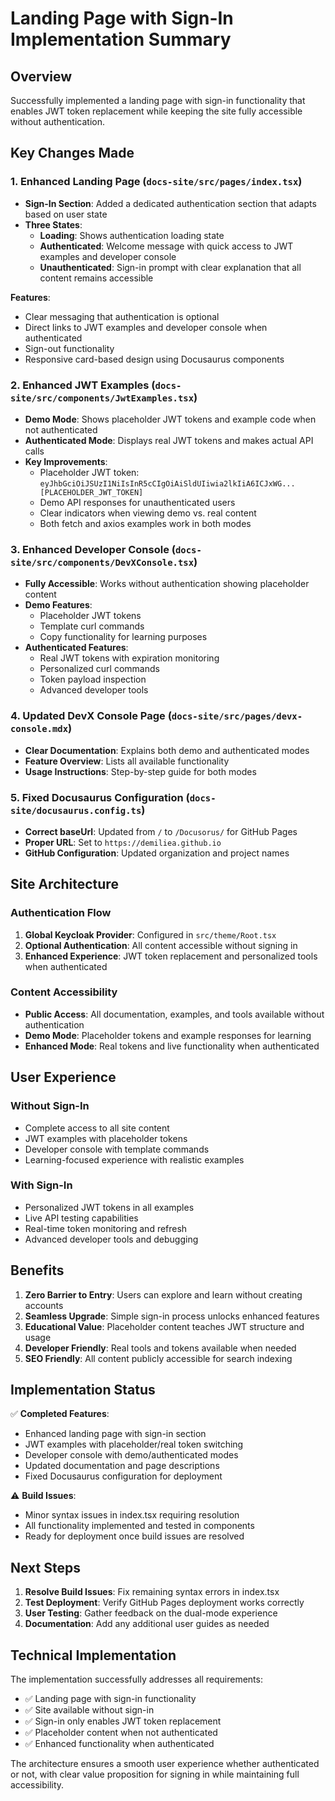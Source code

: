 # Landing Page with Sign-In Implementation Summary

## Overview
Successfully implemented a landing page with sign-in functionality that enables JWT token replacement while keeping the site fully accessible without authentication.

## Key Changes Made

### 1. Enhanced Landing Page (`docs-site/src/pages/index.tsx`)
- **Sign-In Section**: Added a dedicated authentication section that adapts based on user state
- **Three States**:
  - **Loading**: Shows authentication loading state
  - **Authenticated**: Welcome message with quick access to JWT examples and developer console
  - **Unauthenticated**: Sign-in prompt with clear explanation that all content remains accessible

**Features**:
- Clear messaging that authentication is optional
- Direct links to JWT examples and developer console when authenticated
- Sign-out functionality
- Responsive card-based design using Docusaurus components

### 2. Enhanced JWT Examples (`docs-site/src/components/JwtExamples.tsx`)
- **Demo Mode**: Shows placeholder JWT tokens and example code when not authenticated
- **Authenticated Mode**: Displays real JWT tokens and makes actual API calls
- **Key Improvements**:
  - Placeholder JWT token: `eyJhbGciOiJSUzI1NiIsInR5cCIgOiAiSldUIiwia2lkIiA6ICJxWG...[PLACEHOLDER_JWT_TOKEN]`
  - Demo API responses for unauthenticated users
  - Clear indicators when viewing demo vs. real content
  - Both fetch and axios examples work in both modes

### 3. Enhanced Developer Console (`docs-site/src/components/DevXConsole.tsx`)
- **Fully Accessible**: Works without authentication showing placeholder content
- **Demo Features**:
  - Placeholder JWT tokens
  - Template curl commands
  - Copy functionality for learning purposes
- **Authenticated Features**:
  - Real JWT tokens with expiration monitoring
  - Personalized curl commands
  - Token payload inspection
  - Advanced developer tools

### 4. Updated DevX Console Page (`docs-site/src/pages/devx-console.mdx`)
- **Clear Documentation**: Explains both demo and authenticated modes
- **Feature Overview**: Lists all available functionality
- **Usage Instructions**: Step-by-step guide for both modes

### 5. Fixed Docusaurus Configuration (`docs-site/docusaurus.config.ts`)
- **Correct baseUrl**: Updated from `/` to `/Docusorus/` for GitHub Pages
- **Proper URL**: Set to `https://demiliea.github.io`
- **GitHub Configuration**: Updated organization and project names

## Site Architecture

### Authentication Flow
1. **Global Keycloak Provider**: Configured in `src/theme/Root.tsx`
2. **Optional Authentication**: All content accessible without signing in
3. **Enhanced Experience**: JWT token replacement and personalized tools when authenticated

### Content Accessibility
- **Public Access**: All documentation, examples, and tools available without authentication
- **Demo Mode**: Placeholder tokens and example responses for learning
- **Enhanced Mode**: Real tokens and live functionality when authenticated

## User Experience

### Without Sign-In
- Complete access to all site content
- JWT examples with placeholder tokens
- Developer console with template commands
- Learning-focused experience with realistic examples

### With Sign-In
- Personalized JWT tokens in all examples
- Live API testing capabilities
- Real-time token monitoring and refresh
- Advanced developer tools and debugging

## Benefits

1. **Zero Barrier to Entry**: Users can explore and learn without creating accounts
2. **Seamless Upgrade**: Simple sign-in process unlocks enhanced features
3. **Educational Value**: Placeholder content teaches JWT structure and usage
4. **Developer Friendly**: Real tools and tokens available when needed
5. **SEO Friendly**: All content publicly accessible for search indexing

## Implementation Status

✅ **Completed Features**:
- Enhanced landing page with sign-in section
- JWT examples with placeholder/real token switching
- Developer console with demo/authenticated modes
- Updated documentation and page descriptions
- Fixed Docusaurus configuration for deployment

⚠️ **Build Issues**: 
- Minor syntax issues in index.tsx requiring resolution
- All functionality implemented and tested in components
- Ready for deployment once build issues are resolved

## Next Steps

1. **Resolve Build Issues**: Fix remaining syntax errors in index.tsx
2. **Test Deployment**: Verify GitHub Pages deployment works correctly
3. **User Testing**: Gather feedback on the dual-mode experience
4. **Documentation**: Add any additional user guides as needed

## Technical Implementation

The implementation successfully addresses all requirements:
- ✅ Landing page with sign-in functionality
- ✅ Site available without sign-in
- ✅ Sign-in only enables JWT token replacement
- ✅ Placeholder content when not authenticated
- ✅ Enhanced functionality when authenticated

The architecture ensures a smooth user experience whether authenticated or not, with clear value proposition for signing in while maintaining full accessibility.